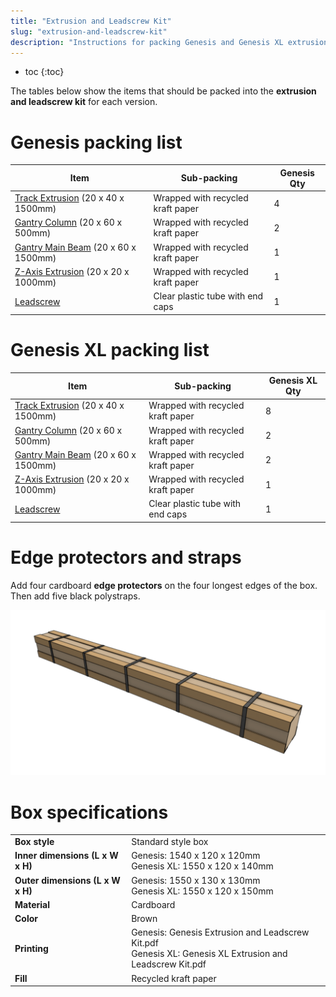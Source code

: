 ```yaml
---
title: "Extrusion and Leadscrew Kit"
slug: "extrusion-and-leadscrew-kit"
description: "Instructions for packing Genesis and Genesis XL extrusion and leadscrew kits"
---
```


* toc
{:toc}

The tables below show the items that should be packed into the **extrusion and leadscrew kit** for each version.

# Genesis packing list

|Item|Sub-packing|Genesis Qty|
|----|-----------|-----------|
|[Track Extrusion](../../bom/extrusions/track-extrusion.md) (20 x 40 x 1500mm)|Wrapped with recycled kraft paper|4
|[Gantry Column](../../bom/extrusions/gantry-column.md) (20 x 60 x 500mm)|Wrapped with recycled kraft paper|2
|[Gantry Main Beam](../../bom/extrusions/gantry-main-beam.md) (20 x 60 x 1500mm)|Wrapped with recycled kraft paper|1
|[Z-Axis Extrusion](../../bom/extrusions/z-axis-extrusion.md) (20 x 20 x 1000mm)|Wrapped with recycled kraft paper|1
|[Leadscrew](../../bom/drivetrain/leadscrew.md)|Clear plastic tube with end caps|1

# Genesis XL packing list

|Item|Sub-packing|Genesis XL Qty|
|----|-----------|--------------|
|[Track Extrusion](../../bom/extrusions/track-extrusion.md) (20 x 40 x 1500mm)|Wrapped with recycled kraft paper|8
|[Gantry Column](../../bom/extrusions/gantry-column.md) (20 x 60 x 500mm)|Wrapped with recycled kraft paper|2
|[Gantry Main Beam](../../bom/extrusions/gantry-main-beam.md) (20 x 60 x 1500mm)|Wrapped with recycled kraft paper|2
|[Z-Axis Extrusion](../../bom/extrusions/z-axis-extrusion.md) (20 x 20 x 1000mm)|Wrapped with recycled kraft paper|1
|[Leadscrew](../../bom/drivetrain/leadscrew.md)|Clear plastic tube with end caps|1

# Edge protectors and straps

Add four cardboard **edge protectors** on the four longest edges of the box. Then add five black polystraps.

![extrusion and leadscrew box edge protectors and straps](_images/extrusion_and_leadscrew_box_edge_protectors_and_straps.png)

# Box specifications

|                              |                              |
|------------------------------|------------------------------|
|**Box style**                 |Standard style box
|**Inner dimensions (L x W x H)**|Genesis: 1540 x 120 x 120mm<br>Genesis XL: 1550 x 120 x 140mm
|**Outer dimensions (L x W x H)**|Genesis: 1550 x 130 x 130mm<br>Genesis XL: 1550 x 120 x 150mm
|**Material**                  |Cardboard
|**Color**                     |Brown
|**Printing**                  |Genesis: Genesis Extrusion and Leadscrew Kit.pdf<br>Genesis XL: Genesis XL Extrusion and Leadscrew Kit.pdf
|**Fill**                      |Recycled kraft paper

